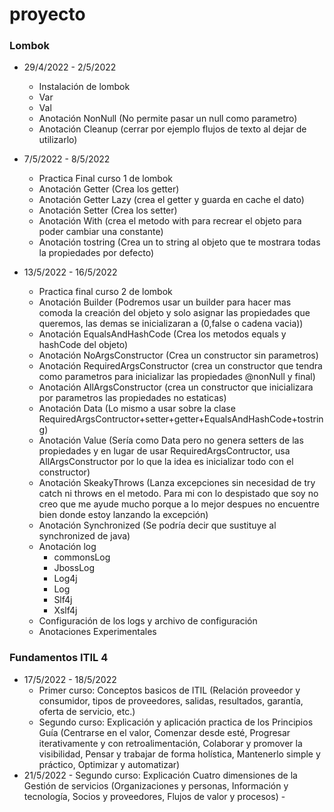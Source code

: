 # proyecto

### Lombok

- 29/4/2022 - 2/5/2022
  - Instalación de lombok
  - Var
  - Val
  - Anotación NonNull (No permite pasar un null como parametro)
  - Anotación Cleanup (cerrar por ejemplo flujos de texto al dejar de utilizarlo)
  
- 7/5/2022 - 8/5/2022
  - Practica Final curso 1 de lombok  
  - Anotación Getter (Crea los getter)
  - Anotación Getter Lazy (crea el getter y guarda en cache el dato)
  - Anotación Setter (Crea los setter)
  - Anotación With (crea el metodo with para recrear el objeto para poder cambiar una constante)
  - Anotación tostring (Crea un to string al objeto que te mostrara todas la propiedades por defecto)
- 13/5/2022 - 16/5/2022
  - Practica final curso 2 de lombok
  - Anotación Builder (Podremos usar un builder para hacer mas comoda la creación del objeto y solo asignar las propiedades que queremos, las demas se inicializaran                             a (0,false o cadena vacia))
  - Anotación EqualsAndHashCode (Crea los metodos equals y hashCode del objeto)
  - Anotación NoArgsConstructor (Crea un constructor sin parametros)
  - Anotación RequiredArgsConstructor (crea un constructor que tendra como parametros para inicializar las propiedades @nonNull y final)
  - Anotación AllArgsConstructor (crea un constructor que inicializara por parametros las propiedades no estaticas)
  - Anotación Data (Lo mismo a usar sobre la clase RequiredArgsContructor+setter+getter+EqualsAndHashCode+tostring)
  - Anotación Value (Sería como Data pero no genera setters de las propiedades y en lugar de usar RequiredArgsContructor, usa AllArgsConstructor por lo que la idea es inicializar todo con el constructor)
  - Anotación SkeakyThrows (Lanza excepciones sin necesidad de try catch ni throws en el metodo. Para mi con lo despistado que soy no creo que me ayude mucho porque a lo mejor despues no encuentre bien donde estoy lanzando la excepción)
  - Anotación Synchronized (Se podría decir que sustituye al synchronized de java)
  - Anotación log
    - commonsLog  
    - JbossLog
    - Log4j
    - Log 
    - Slf4j
    - Xslf4j
  - Configuración de los logs y archivo de configuración
  - Anotaciones Experimentales
  
  
### Fundamentos ITIL 4
  - 17/5/2022 - 18/5/2022
    - Primer curso: Conceptos basicos de ITIL (Relación proveedor y consumidor, tipos de proveedores, salidas, resultados, garantía, oferta de servicio, etc.)
    - Segundo curso: Explicación y aplicación practica de los Principios Guía (Centrarse en el valor, Comenzar desde esté, Progresar iterativamente y con retroalimentación, Colaborar y promover la visibilidad, Pensar y trabajar de forma holística, Mantenerlo simple y práctico, Optimizar y automatizar)
   - 21/5/2022
    - Segundo curso: Explicación Cuatro dimensiones de la Gestión de servicios (Organizaciones y personas, Información y tecnología, Socios y proveedores, Flujos de valor y procesos)
    -   
